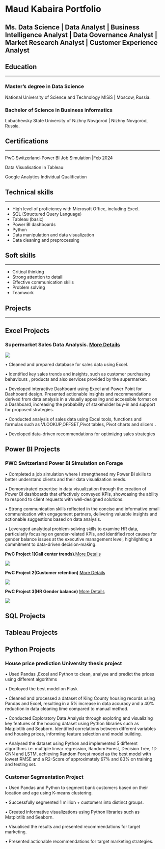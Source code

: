 # Maud Kabaira Portfolio


## Ms. Data Science | Data Analyst | Business Intelligence Analyst | Data Governance Analyst | Market Research Analyst | Customer Experience Analyst





## Education
---
### Master’s degree in Data Science 
National University of Science and Technology MISiS | Moscow, Russia.

### Bachelor of Science in Business informatics 
Lobachevsky State University of Nizhny Novgorod | Nizhny Novgorod, Russia.


## Certifications
---
PwC Switzerland-Power BI Job Simulation |Feb 2024


Data Visualisation in Tableau


Google Analytics Individual Qualification


## Technical skills
---
- High level of proficiency with Microsoft Office, including Excel.
- SQL (Structured Query Language)
- Tableau (basic)
- Power BI dashboards
- Python
- Data manipulation and data visualization
- Data cleaning and preprocessing


## Soft skills
---
- Critical thinking
- Strong attention to detail
- Effective communication skills
- Problem solving
- Teamwork


## Projects
---
## Excel Projects

### Supermarket Sales Data Analysis. [More Details](https://github.com/maudrues/Supermarket_sales_analysis)



![](supermarketdashboard.png)   


•	Cleaned and prepared database for sales data using Excel.

•	Identified key sales trends and insights, such as customer purchasing behaviours , products and also services provided by the supermarket.

•	Developed interactive Dashboard using Excel and Power Point for Dashboard design. Presented actionable insights and recommendations derived from data analysis in a visually appealing and accessible format on a Dashboard, 
 increasing the probability of stakeholder buy-in and support for proposed strategies.

•	Conducted  analysis of sales data using Excel tools, functions and formulas such as VLOOKUP,OFFSET,Pivot tables, Pivot charts and slicers .

•	Developed data-driven recommendations for optimizing sales strategies

## Power BI Projects

### PWC Switzerland Power BI Simulation on Forage

•	Completed a job simulation where I strengthened my Power BI skills to better understand clients and their data visualization needs.

•	Demonstrated expertise in data visualization through the creation of Power BI dashboards that effectively conveyed KPIs, showcasing the ability to respond to client requests with well-designed solutions.

•	Strong communication skills reflected in the concise and informative email communication with engagement partners, delivering valuable insights and actionable suggestions based on data analysis.

•	Leveraged analytical problem-solving skills to examine HR data, particularly focusing on gender-related KPIs, and identified root causes for gender balance issues at the executive management level, highlighting a commitment to data-driven decision-making.



**PwC Project 1(Call center trends)**.[More Details](https://github.com/maudrues/Call_center_trends)    

![](dashboard.png)   

**PwC Project 2(Customer retention)** [More Details](https://github.com/maudrues/Customer-retention-analysis)


![](custrisdash.png) 


**PwC Project 3(HR Gender balance)** [More Details](https://github.com/maudrues/HR-Diversity-and-Inclusion)                        

![](HR1.png)                                                                                





## SQL Projects
## Tableau Projects





## Python Projects

### House price prediction University thesis project


•	Used Pandas ,Excel and Python to clean, analyse and predict the prices using different algorithms

•	Deployed the best model on Flask

•	Cleaned and processed a dataset of King County housing records using Pandas and Excel, resulting in a 5% increase in data accuracy and a 40% reduction in data cleaning time compared to manual method.

•	Conducted Exploratory Data Analysis through exploring and visualizing key features of the housing dataset using Python libraries such as Matplotlib and Seaborn. Identified correlations between different variables and housing prices, informing feature selection and model building.

•	Analysed the dataset using Python and implemented 5 different algorithms i.e. multiple linear regression, Random Forest, Decision Tree, 1D CNN and LSTM, achieving Random Forest model as the best model with lowest RMSE and a R2-Score of approximately 97% and 83% on training and testing set.


### Customer Segmentation Project


•	Used Pandas and Python to segment bank customers based on their location and age using K-means clustering.

•	Successfully segmented 1 million + customers into distinct groups.

•	Created informative visualizations using Python libraries such as Matplotlib and Seaborn.

•	Visualised the results and presented recommendations for target marketing.

•	Presented actionable recommendations for target marketing strategies.






